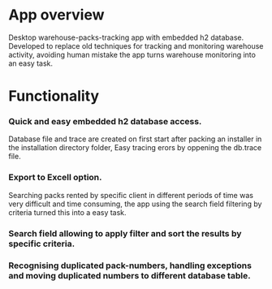 # App overview
Desktop warehouse-packs-tracking app with embedded h2 database.
Developed to replace old techniques for tracking and monitoring warehouse activity, avoiding human mistake the app turns warehouse monitoring into an easy task.
# Functionality
<h3>Quick and easy embedded h2 database access.</h3>
Database file and trace are created on first start after packing an installer in the installation directory folder,
Easy tracing erors by oppening the db.trace file.
<h3>Export to Excell option.</h3>
Searching packs rented by specific client in different periods of time was very difficult and time consuming, the app using the search field filtering by criteria turned this into a 
easy task.
<h3>Search field allowing to apply filter and sort the results by specific criteria.</h3>
<h3>Recognising duplicated pack-numbers, handling exceptions and moving duplicated numbers to different database table.</h3>
